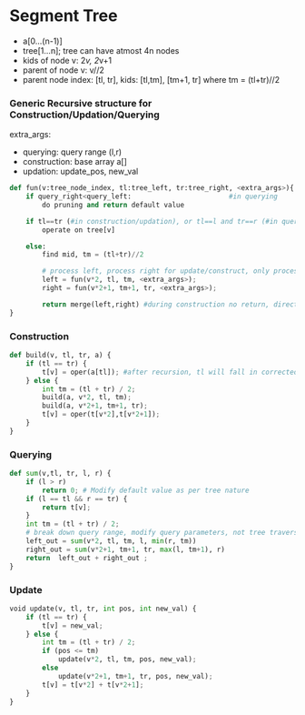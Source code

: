 # Segment Tree
* a[0...(n-1)]
* tree[1...n]; tree can have atmost 4n nodes
* kids of node v: 2*v, 2*v+1
* parent of node v: v//2
* parent node index: [tl, tr], kids: [tl,tm], [tm+1, tr] where tm = (tl+tr)//2

### Generic Recursive structure for Construction/Updation/Querying
extra_args:
* querying: query range (l,r)
* construction: base array a[]
* updation: update_pos, new_val
  
```python
def fun(v:tree_node_index, tl:tree_left, tr:tree_right, <extra_args>){
    if query_right<query_left:                        #in querying
        do pruning and return default value

    if tl==tr (#in construction/updation), or tl==l and tr==r (#in querying):    
        operate on tree[v]

    else:
        find mid, tm = (tl+tr)//2

        # process left, process right for update/construct, only process either one based on if (pos <= tm)
        left = fun(v*2, tl, tm, <extra_args>);
        right = fun(v*2+1, tm+1, tr, <extra_args>);

        return merge(left,right) #during construction no return, directly merge(tree[2*v],tree[2*v+1])
}
```        

### Construction
```python
def build(v, tl, tr, a) {
    if (tl == tr) {
        t[v] = oper(a[tl]); #after recursion, tl will fall in corrected index v
    } else {
        int tm = (tl + tr) / 2;
        build(a, v*2, tl, tm);
        build(a, v*2+1, tm+1, tr);
        t[v] = oper(t[v*2],t[v*2+1]);
    }
}
```
### Querying
```python
def sum(v,tl, tr, l, r) {
    if (l > r) 
        return 0; # Modify default value as per tree nature
    if (l == tl && r == tr) {
        return t[v];
    }
    int tm = (tl + tr) / 2;
    # break down query range, modify query parameters, not tree traversal parameters
    left_out = sum(v*2, tl, tm, l, min(r, tm))
    right_out = sum(v*2+1, tm+1, tr, max(l, tm+1), r)  
    return  left_out + right_out ;
}
```
### Update
```python
void update(v, tl, tr, int pos, int new_val) {
    if (tl == tr) {
        t[v] = new_val;
    } else {
        int tm = (tl + tr) / 2;
        if (pos <= tm)
            update(v*2, tl, tm, pos, new_val);
        else
            update(v*2+1, tm+1, tr, pos, new_val);
        t[v] = t[v*2] + t[v*2+1];
    }
}
```


